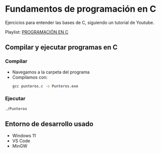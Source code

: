 # Fundamentos de programación en C

Ejercicios para entender las bases de C, siguiendo un tutorial de Youtube.

Playlist: [PROGRAMACIÓN EN C](https://youtube.com/playlist?list=PLOZO8pPjjoHJW80O9o59dukUqt_N9NThP&si=uJNtRMzO_jjEFj-b)

## Compilar y ejecutar programas en C

### Compilar

- Navegamos a la carpeta del programa
- Compilamos con:
    ```cmd
    gcc punteros.c -o Punteros.exe
    ``` 

### Ejecutar

```cmd
./Punteros
```

## Entorno de desarrollo usado

- Windows 11
- VS Code
- MinGW
